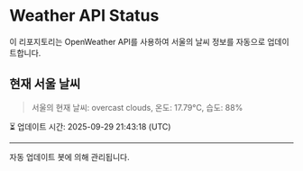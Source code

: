 
# Weather API Status

이 리포지토리는 OpenWeather API를 사용하여 서울의 날씨 정보를 자동으로 업데이트합니다.

## 현재 서울 날씨
> 서울의 현재 날씨: overcast clouds, 온도: 17.79°C, 습도: 88%

⏳ 업데이트 시간: 2025-09-29 21:43:18 (UTC)

---
자동 업데이트 봇에 의해 관리됩니다.
